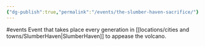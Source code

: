 ```yaml
---
{"dg-publish":true,"permalink":"/events/the-slumber-haven-sacrifice/"}
---
```


#events 
Event that takes place every generation in [[locations/cities and towns/SlumberHaven\|SlumberHaven]] to appease the volcano.